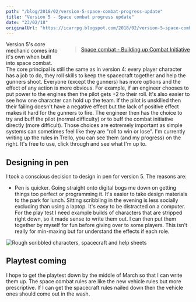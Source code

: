 ```yaml
---
path: "/blog/2018/02/version-5-space-combat-progress-update"
title: "Version 5 - Space combat progress update"
date: "23/02/18"
originalUrl: "https://icarrpg.blogspot.com/2018/02/version-5-space-combat-progress-update.html"
---
```

<div style="float:right; margin:0 0 15px 15px">

> [Space combat - Building up Combat Initiative](https://trello.com/c/V6TKxN4h/151-space-combat-building-up-combat-initiative)

</div>Version 5's core mechanic comes into it's own when built into space combat. The core principal is still the same as in version 4: every player character has a job to do, they roll skills to keep the spacecraft together and help the gunners shoot. Everyone (except the gunners) has more options and the effect of any action is more obvious. For example, if an engineer chooses to put power to the engines then the pilot gets +2 to their roll.  It's also easier to see how one character can hold up the team. If the pilot is unskilled then their failing doesn't have a negative effect but the lack of positive effect makes it hard for the gunners to fire. The engineer then has the choice to try and buff the pilot (normal difficulty) or to buff the combat initiative directly (more difficult). Those choices are extremely important as simple systems can sometimes feel like they are "roll to win or lose".  I'm currently writing up the rules in Trello, you can see them (and my progress) on the right. It's free to use, click through and see what I'm up to.  

## Designing in pen

I took a conscious decision to design in pen for version 5. The reasons are:  

*   Pen is quicker. Going straight onto digital bogs me down on getting things too perfect or programming it. It's easier to take design materials to the park for lunch. Sitting scribbling in the evening is less socially excluding than using a laptop. It's easy to be distracted on a computer.  For the play test I need example builds of characters that are stripped right down, so it made sense to write them out. I can then put them together by myself for fun before giving over to some players. This isn't really for min-maxing but for understand the effects if each role.  

![](https://imgur.com/CYTfhJc.png "Rough scribbled characters, spacecraft and help sheets") 

## Playtest coming

I hope to get the playtest down by the middle of March so that I can write them up. The space combat rules are like the new vehicle rules but more prescriptive. If I can get the spacecraft rules nailed down then the vehicle ones should come out in the wash.  